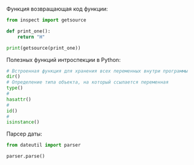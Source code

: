 Функция возвращающая код функции:
```python
from inspect import getsource

def print_one():
    return "H"

print(getsource(print_one))
```

Полезных функций интроспекции в Python:
```python
# Встроенная функция для хранения всех переменных внутри программы
dir()
# Определение типа объекта, на который ссылается переменная
type()
# 
hasattr()
# 
id()
# 
isinstance()
```

Парсер даты:
```python
from dateutil import parser

parser.parse()
```